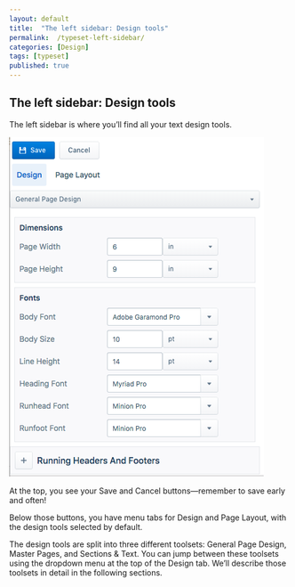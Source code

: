 ```yaml
---
layout: default
title:  "The left sidebar: Design tools"
permalink:  /typeset-left-sidebar/
categories: [Design]
tags: [typeset]
published: true
---
```


<section data-type="chapter" class="hsecchapter" data-hederis-type="hsecchapter" id="typeset-left-sidebar" data-pi-attrs="id: typeset-left-sidebar; data-tags: typeset;" role="doc-chapter" data-tags="typeset" data-author-name=" " data-book-title=" " title="The left sidebar: Design tools"><h1 data-hederis-type="hblkchaptitle" class="hblkchaptitle" id="pKnHHeHeD">The left sidebar: Design tools</h1>
    <p class="hblkp" data-hederis-type="hblkp" id="p1WOlam4X">The left sidebar is where you&#8217;ll find all your text design tools. </p>
    <img data-hederis-type="hblkimg" class="hblkimg" id="pWB62sy7B" src="/images/leftsidebar.png" data-img-src="leftsidebar.png"/>
    <p class="hblkp" data-hederis-type="hblkp" id="pNcKGVZ9y">At the top, you see your Save and Cancel buttons&#8212;remember to save early and often!</p>
    <p class="hblkp" data-hederis-type="hblkp" id="p5ANNvdfU">Below those buttons, you have menu tabs for Design and Page Layout, with the design tools selected by default.</p>
    <p class="hblkp" data-hederis-type="hblkp" id="pk15hh0Lu">The design tools are split into three different toolsets: General Page Design, Master Pages, and Sections &amp; Text. You can jump between these toolsets using the dropdown menu at the top of the Design tab. We&#8217;ll describe those toolsets in detail in the following sections.</p>
    </section>
    